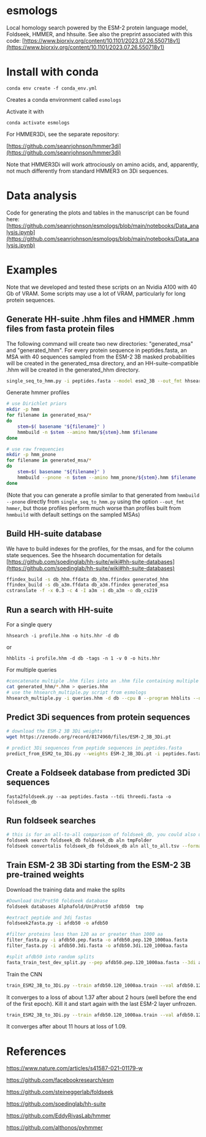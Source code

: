# esmologs
Local homology search powered by the ESM-2 protein language model, Foldseek, HMMER, and hhsuite.
See also the preprint associated with this code: [https://www.biorxiv.org/content/10.1101/2023.07.26.550718v1](https://www.biorxiv.org/content/10.1101/2023.07.26.550718v1)



# Install with conda

```
conda env create -f conda_env.yml
```

Creates a conda environment called `esmologs`

Activate it with
```
conda activate esmologs
```

For HMMER3Di, see the separate repository:

[https://github.com/seanrjohnson/hmmer3di](https://github.com/seanrjohnson/hmmer3di)

Note that HMMER3Di will work attrociously on amino acids, and, apparently, not much differently from standard HMMER3 on 3Di sequences.

# Data analysis
Code for generating the plots and tables in the manuscript can be found here:
[https://github.com/seanrjohnson/esmologs/blob/main/notebooks/Data_analysis.ipynb](https://github.com/seanrjohnson/esmologs/blob/main/notebooks/Data_analysis.ipynb)

# Examples

Note that we developed and tested these scripts on an Nvidia A100 with 40 Gb of VRAM. Some scripts may use a lot of VRAM, particularly for long protein sequences.

## Generate HH-suite .hhm files and HMMER .hmm files from fasta protein files

The following command will create two new directories: "generated_msa" and "generated_hhm". For every protein sequence in peptides.fasta, an MSA with 40 sequences sampled from the ESM-2 3B masked probabilities will be created in the generated_msa directory, and an HH-suite-compatible .hhm will be created in the generated_hhm directory.
```bash 
single_seq_to_hmm.py -i peptides.fasta --model esm2_3B --out_fmt hhsearch --device cuda:1 --msa_outdir generated_msa --msa_size 40 --profile_outdir generated_hhm  --mask_interval 7
```

Generate hmmer profiles

```bash
# use Dirichlet priors
mkdir -p hmm
for filename in generated_msa/*
do
    stem=$( basename "${filename}" )
    hmmbuild -n $stem --amino hmm/${stem}.hmm $filename
done

# use raw frequencies
mkdir -p hmm_pnone
for filename in generated_msa/*
do
    stem=$( basename "${filename}" )
    hmmbuild --pnone -n $stem --amino hmm_pnone/${stem}.hmm $filename
done
```

(Note that you can generate a profile similar to that generated from `hmmbuild --pnone` directly from `single_seq_to_hmm.py` using the option `--out_fmt hmmer`, but those profiles perform much worse than profiles built from `hmmbuild` with default settings on the sampled MSAs)


## Build HH-suite database

We have to build indexes for the profiles, for the msas, and for the column state sequences. See the hhsearch documentation for details
[https://github.com/soedinglab/hh-suite/wiki#hh-suite-databases](https://github.com/soedinglab/hh-suite/wiki#hh-suite-databases)


```bash
ffindex_build -s db_hhm.ffdata db_hhm.ffindex generated_hhm
ffindex_build -s db_a3m.ffdata db_a3m.ffindex generated_msa
cstranslate -f -x 0.3 -c 4 -I a3m -i db_a3m -o db_cs219
```

## Run a search with HH-suite

For a single query

`hhsearch -i profile.hhm -o hits.hhr -d db`

or

`hhblits -i profile.hhm -d db -tags -n 1 -v 0 -o hits.hhr`

For multiple queries

```bash
#concatenate multiple .hhm files into an .hhm file containing multiple profiles.
cat generated_hhm/*.hhm > queries.hhm
# use the hhsearch_multiple.py script from esmologs
hhsearch_multiple.py -i queries.hhm -d db --cpu 8 --program hhblits --out_fmt triple -k 100 > top_100_hits.tsv
```


## Predict 3Di sequences from protein sequences


```bash
# download the ESM-2 3B 3Di weights
wget https://zenodo.org/record/8174960/files/ESM-2_3B_3Di.pt

# predict 3Di sequences from peptide sequences in peptides.fasta
predict_from_ESM2_to_3Di.py --weights ESM-2_3B_3Di.pt -i peptides.fasta -o threedi.fasta
```


## Create a Foldseek database from predicted 3Di sequences

`fasta2foldseek.py --aa peptides.fasta --tdi threedi.fasta -o foldseek_db`


## Run foldseek searches

```bash 
# this is for an all-to-all comparison of foldseek_db, you could also use different databases for query and target
foldseek search foldseek_db foldseek_db aln tmpFolder
foldseek convertalis foldseek_db foldseek_db aln all_to_all.tsv --format-output query,target,bits
```


## Train ESM-2 3B 3Di starting from the ESM-2 3B pre-trained weights


Download the training data and make the splits
```bash
#Download UniProt50 foldseek database
foldseek databases Alphafold/UniProt50 afdb50  tmp

#extract peptide and 3di fastas
foldseek2fasta.py -i afdb50 -o afdb50

#filter proteins less than 120 aa or greater than 1000 aa
filter_fasta.py -i afdb50.pep.fasta -o afdb50.pep.120_1000aa.fasta
filter_fasta.py -i afdb50.3di.fasta -o afdb50.3di.120_1000aa.fasta

#split afdb50 into random splits
fasta_train_test_dev_split.py --pep afdb50.pep.120_1000aa.fasta --3di afdb50.3di.120_1000aa.fasta --split 90 5 5 --out afdb50.120_1000aa
```

Train the CNN
```bash
train_ESM2_3B_to_3Di.py --train afdb50.120_1000aa.train --val afdb50.120_1000aa.val --device cuda:1 --epochs 1 --validation_interval 50 --validation_batches 10 --batch_size 15 --checkpoint_dir 3di_afdb_cnn --log 3di_afdb_cnn.log
```

It converges to a loss of about 1.37 after about 2 hours (well before the end of the first epoch). Kill it and start again with the last ESM-2 layer unfrozen.

```bash
train_ESM2_3B_to_3Di.py --train afdb50.120_1000aa.train --val afdb50.120_1000aa.val --device cuda:1 --epochs 1 --validation_interval 100 --validation_batches 10 --batch_size 10 --checkpoint_dir 3di_afdb_cnn_unfreeze --log 3di_afdb_cnn_unfreeze.log --starting_weights 3di_afdb_cnn/0_000000000014.pt --esm_layers_to_train 36
```

It converges after about 11 hours at loss of 1.09.

# References

https://www.nature.com/articles/s41587-021-01179-w

https://github.com/facebookresearch/esm

https://github.com/steineggerlab/foldseek

https://github.com/soedinglab/hh-suite

https://github.com/EddyRivasLab/hmmer

https://github.com/althonos/pyhmmer


